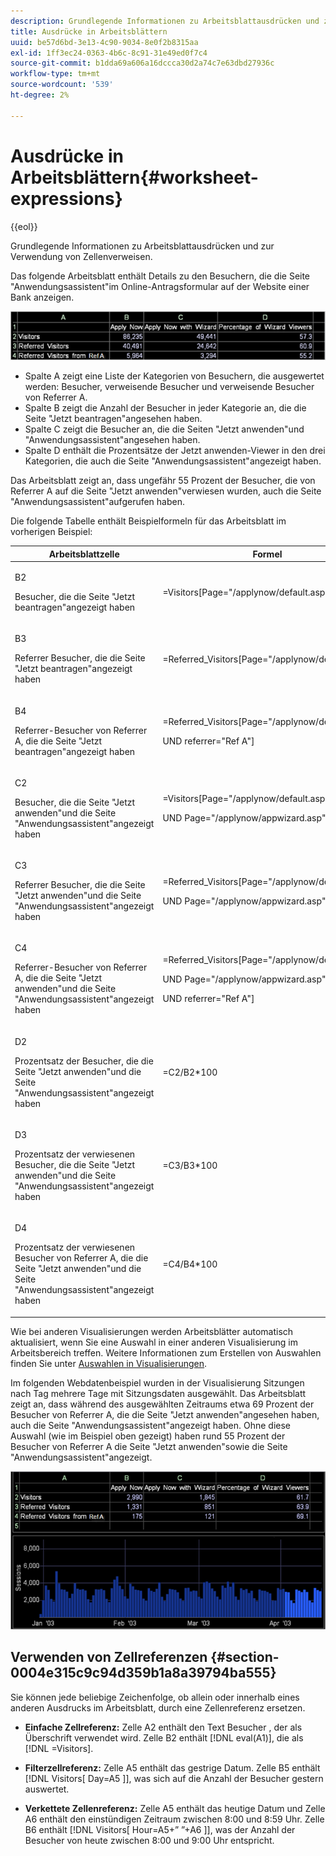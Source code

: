 ```yaml
---
description: Grundlegende Informationen zu Arbeitsblattausdrücken und zur Verwendung von Zellenverweisen.
title: Ausdrücke in Arbeitsblättern
uuid: be57d6bd-3e13-4c90-9034-8e0f2b8315aa
exl-id: 1ff3ec24-0363-4b6c-8c91-31e49ed0f7c4
source-git-commit: b1dda69a606a16dccca30d2a74c7e63dbd27936c
workflow-type: tm+mt
source-wordcount: '539'
ht-degree: 2%

---
```


# Ausdrücke in Arbeitsblättern{#worksheet-expressions}

{{eol}}

Grundlegende Informationen zu Arbeitsblattausdrücken und zur Verwendung von Zellenverweisen.

Das folgende Arbeitsblatt enthält Details zu den Besuchern, die die Seite &quot;Anwendungsassistent&quot;im Online-Antragsformular auf der Website einer Bank anzeigen.

![](assets/client-wkst.png)

* Spalte A zeigt eine Liste der Kategorien von Besuchern, die ausgewertet werden: Besucher, verweisende Besucher und verweisende Besucher von Referrer A.
* Spalte B zeigt die Anzahl der Besucher in jeder Kategorie an, die die Seite &quot;Jetzt beantragen&quot;angesehen haben.
* Spalte C zeigt die Besucher an, die die Seiten &quot;Jetzt anwenden&quot;und &quot;Anwendungsassistent&quot;angesehen haben.
* Spalte D enthält die Prozentsätze der Jetzt anwenden-Viewer in den drei Kategorien, die auch die Seite &quot;Anwendungsassistent&quot;angezeigt haben.

Das Arbeitsblatt zeigt an, dass ungefähr 55 Prozent der Besucher, die von Referrer A auf die Seite &quot;Jetzt anwenden&quot;verwiesen wurden, auch die Seite &quot;Anwendungsassistent&quot;aufgerufen haben.

Die folgende Tabelle enthält Beispielformeln für das Arbeitsblatt im vorherigen Beispiel:

<table id="table_0F5EFDB58040465AB599E6BE93324822"> 
 <thead> 
  <tr> 
   <th colname="col1" class="entry"> Arbeitsblattzelle </th> 
   <th colname="col2" class="entry"> Formel </th> 
  </tr> 
 </thead>
 <tbody> 
  <tr> 
   <td colname="col1"> <p>B2 </p> <p>Besucher, die die Seite "Jetzt beantragen"angezeigt haben </p> </td> 
   <td colname="col2"> <p><span class="filepath"> =Visitors[Page="/applynow/default.asp"]</span> </p> </td> 
  </tr> 
  <tr> 
   <td colname="col1"> <p>B3 </p> <p>Referrer Besucher, die die Seite "Jetzt beantragen"angezeigt haben </p> </td> 
   <td colname="col2"> <p><span class="filepath"> =Referred_Visitors[Page="/applynow/default.asp"]</span> </p> </td> 
  </tr> 
  <tr> 
   <td colname="col1"> <p>B4 </p> <p>Referrer-Besucher von Referrer A, die die Seite "Jetzt beantragen"angezeigt haben </p> </td> 
   <td colname="col2"> <p> <span class="filepath"> =Referred_Visitors[Page="/applynow/default.asp" </span> </p> <p> UND <span class="filepath"> referrer="Ref A"]</span> </p> </td> 
  </tr> 
  <tr> 
   <td colname="col1"> <p>C2 </p> <p>Besucher, die die Seite "Jetzt anwenden"und die Seite "Anwendungsassistent"angezeigt haben </p> </td> 
   <td colname="col2"> <p> <span class="filepath"> =Visitors[Page="/applynow/default.asp" </span> </p> <p> UND <span class="filepath"> Page="/applynow/appwizard.asp"]</span> </p> </td> 
  </tr> 
  <tr> 
   <td colname="col1"> <p>C3 </p> <p>Referrer Besucher, die die Seite "Jetzt anwenden"und die Seite "Anwendungsassistent"angezeigt haben </p> </td> 
   <td colname="col2"> <p> <span class="filepath"> =Referred_Visitors[Page="/applynow/default.asp" </span> </p> <p> UND <span class="filepath"> Page="/applynow/appwizard.asp"]</span> </p> </td> 
  </tr> 
  <tr> 
   <td colname="col1"> <p>C4 </p> <p>Referrer-Besucher von Referrer A, die die Seite "Jetzt anwenden"und die Seite "Anwendungsassistent"angezeigt haben </p> </td> 
   <td colname="col2"> <p> <span class="filepath"> =Referred_Visitors[Page="/applynow/default.asp"</span> </p> <p> UND <span class="filepath"> Page="/applynow/appwizard.asp"</span> </p> <p> UND <span class="filepath"> referrer="Ref A"]</span> </p> </td> 
  </tr> 
  <tr> 
   <td colname="col1"> <p>D2 </p> <p>Prozentsatz der Besucher, die die Seite "Jetzt anwenden"und die Seite "Anwendungsassistent"angezeigt haben </p> </td> 
   <td colname="col2"> <p><span class="filepath"> =C2/B2*100</span> </p> </td> 
  </tr> 
  <tr> 
   <td colname="col1"> <p>D3 </p> <p>Prozentsatz der verwiesenen Besucher, die die Seite "Jetzt anwenden"und die Seite "Anwendungsassistent"angezeigt haben </p> </td> 
   <td colname="col2"> <p><span class="filepath"> =C3/B3*100</span> </p> </td> 
  </tr> 
  <tr> 
   <td colname="col1"> <p>D4 </p> <p>Prozentsatz der verwiesenen Besucher von Referrer A, die die Seite "Jetzt anwenden"und die Seite "Anwendungsassistent"angezeigt haben </p> </td> 
   <td colname="col2"> <p><span class="filepath"> =C4/B4*100</span> </p> </td> 
  </tr> 
 </tbody> 
</table>

Wie bei anderen Visualisierungen werden Arbeitsblätter automatisch aktualisiert, wenn Sie eine Auswahl in einer anderen Visualisierung im Arbeitsbereich treffen. Weitere Informationen zum Erstellen von Auswahlen finden Sie unter [Auswahlen in Visualisierungen](../../../../home/c-get-started/c-vis/c-sel-vis/c-sel-vis.md#concept-012870ec22c7476e9afbf3b8b2515746).

Im folgenden Webdatenbeispiel wurden in der Visualisierung Sitzungen nach Tag mehrere Tage mit Sitzungsdaten ausgewählt. Das Arbeitsblatt zeigt an, dass während des ausgewählten Zeitraums etwa 69 Prozent der Besucher von Referrer A, die die Seite &quot;Jetzt anwenden&quot;angesehen haben, auch die Seite &quot;Anwendungsassistent&quot;angezeigt haben. Ohne diese Auswahl (wie im Beispiel oben gezeigt) haben rund 55 Prozent der Besucher von Referrer A die Seite &quot;Jetzt anwenden&quot;sowie die Seite &quot;Anwendungsassistent&quot;angezeigt.

![](assets/client-exp.png)

## Verwenden von Zellreferenzen {#section-0004e315c9c94d359b1a8a39794ba555}

Sie können jede beliebige Zeichenfolge, ob allein oder innerhalb eines anderen Ausdrucks im Arbeitsblatt, durch eine Zellenreferenz ersetzen.

* **Einfache Zellreferenz:** Zelle A2 enthält den Text Besucher , der als Überschrift verwendet wird. Zelle B2 enthält [!DNL eval(A1)], die als [!DNL =Visitors].

* **Filterzellreferenz:** Zelle A5 enthält das gestrige Datum. Zelle B5 enthält [!DNL Visitors[ Day=A5 ]], was sich auf die Anzahl der Besucher gestern auswertet.

* **Verkettete Zellenreferenz:** Zelle A5 enthält das heutige Datum und Zelle A6 enthält den einstündigen Zeitraum zwischen 8:00 und 8:59 Uhr. Zelle B6 enthält [!DNL Visitors[ Hour=A5+” ”+A6 ]], was der Anzahl der Besucher von heute zwischen 8:00 und 9:00 Uhr entspricht.
